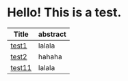 # Hello! This is a test.

| Title                                                | abstract |
| ---------------------------------------------------- | -------- |
| [test1](/html/test1.html)                            | lalala   |
| [test2](/html/test1.html)                            | hahaha   |
| [test11](https://akihiejf.github.io/html/test1.html) | lalala   |

